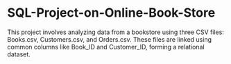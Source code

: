 # SQL-Project-on-Online-Book-Store
This project involves analyzing data from a bookstore using three CSV files: Books.csv, Customers.csv, and Orders.csv. These files are linked using common columns like Book_ID and Customer_ID, forming a relational dataset.
